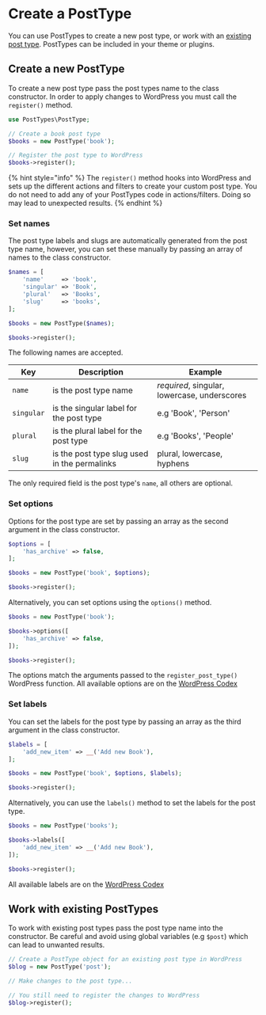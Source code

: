 # Create a PostType

You can use PostTypes to create a new post type, or work with an [existing post type](#work-with-existing-posttypes). PostTypes can be included in your theme or plugins.

## Create a new PostType

To create a new post type pass the post types name to the class constructor. In order to apply changes to WordPress you must call the `register()` method.

```php
use PostTypes\PostType;

// Create a book post type
$books = new PostType('book');

// Register the post type to WordPress
$books->register();
```

{% hint style="info" %}
The `register()` method hooks into WordPress and sets up the different actions and filters to create your custom post type. You do not need to add any of your PostTypes code in actions/filters. Doing so may lead to unexpected results.
{% endhint %}

### Set names

The post type labels and slugs are automatically generated from the post type name, however, you can set these manually by passing an array of names to the class constructor.

```php
$names = [
    'name'     => 'book',
    'singular' => 'Book',
    'plural'   => 'Books',
    'slug'     => 'books',
];

$books = new PostType($names);

$books->register();
```

The following names are accepted.

| Key | Description | Example |
| --- | --- | --- |
| `name` | is the post type name | *required*, singular, lowercase, underscores |
| `singular` | is the singular label for the post type | e.g 'Book', 'Person' |
| `plural` | is the plural label for the post type | e.g 'Books', 'People' |
| `slug` | is the post type slug used in the permalinks | plural, lowercase, hyphens |

The only required field is the post type's `name`, all others are optional.

### Set options

Options for the post type are set by passing an array as the second argument in the class constructor.

```php
$options = [
    'has_archive' => false,
];

$books = new PostType('book', $options);

$books->register();
```

Alternatively, you can set options using the `options()` method.

```php
$books = new PostType('book');

$books->options([
    'has_archive' => false,
]);

$books->register();
```

The options match the arguments passed to the `register_post_type()` WordPress function. All available options are on the [WordPress Codex](https://codex.wordpress.org/Function_Reference/register_post_type#Parameters)

### Set labels

You can set the labels for the post type by passing an array as the third argument in the class constructor.

```php
$labels = [
    'add_new_item' => __('Add new Book'),
];

$books = new PostType('book', $options, $labels);

$books->register();
```

Alternatively, you can use the `labels()` method to set the labels for the post type.

```php
$books = new PostType('books');

$books->labels([
    'add_new_item' => __('Add new Book'),
]);

$books->register();
```

All available labels are on the [WordPress Codex](https://codex.wordpress.org/Function_Reference/register_post_type#labels)


## Work with existing PostTypes

To work with existing post types pass the post type name into the constructor. Be careful and avoid using global variables (e.g `$post`) which can lead to unwanted results.

```php
// Create a PostType object for an existing post type in WordPress
$blog = new PostType('post');

// Make changes to the post type...

// You still need to register the changes to WordPress
$blog->register();
```
